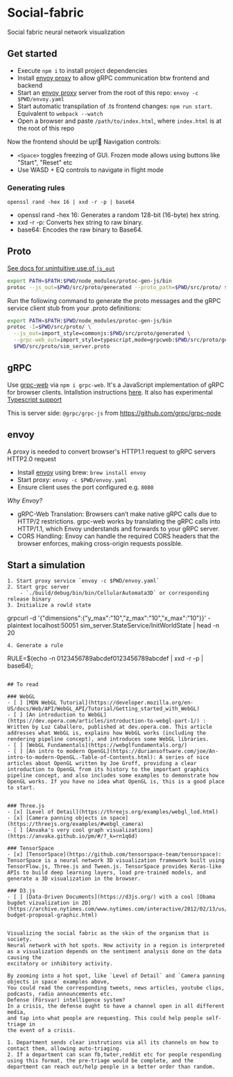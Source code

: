 # Social-fabric
Social fabric neural network visualization 


## Get started
- Execute `npm i` to install project dependencies
- Install [envoy proxy](https://www.envoyproxy.io/) to allow gRPC communication btw frontend and backend
- Start an [envoy proxy](https://www.envoyproxy.io/) server from the root of this repo: `envoy -c $PWD/envoy.yaml`
- Start automatic transpilation of .ts frontend changes: `npm run start`. Equivalent to `webpack --watch`
- Open a browser and paste `/path/to/index.html`, where `index.html` is at the root of this repo

Now the frontend should be up!🚀 Navigation controls:  

- `<Space>` toggles freezing of GUI. Frozen mode allows using buttons like "Start", "Reset" etc
- Use WASD + EQ controls to navigate in flight mode

### Generating rules
`openssl rand -hex 16 | xxd -r -p | base64`
- openssl rand -hex 16: Generates a random 128-bit (16-byte) hex string.
- xxd -r -p: Converts hex string to raw binary.
-	base64: Encodes the raw binary to Base64.

## Proto

[See docs for unintuitive use of `js_out`](https://github.com/protocolbuffers/protobuf-javascript?tab=readme-ov-file#the---js_out-flag)
```bash
export PATH=$PATH:$PWD/node_modules/protoc-gen-js/bin
protoc --js_out=$PWD/src/proto/generated --proto_path=$PWD/src/proto/ $PWD/src/proto/sim_server.proto
``` 

Run the following command to generate the proto messages and the gRPC service client stub from your .proto definitions:
```bash
export PATH=$PATH:$PWD/node_modules/protoc-gen-js/bin
protoc -I=$PWD/src/proto/ \
  --js_out=import_style=commonjs:$PWD/src/proto/generated \
  --grpc-web_out=import_style=typescript,mode=grpcweb:$PWD/src/proto/generated \
  $PWD/src/proto/sim_server.proto
``` 

## gRPC

Use [grpc-web](https://github.com/grpc/grpc-web) via `npm i grpc-web`.
It's a JavaScript implementation of gRPC for browser clients. Intallstion instructions [here](https://github.com/grpc/grpc-web?tab=readme-ov-file#code-generator-plugins). It also has experimental [Typescript support](https://github.com/grpc/grpc-web/tree/master/net/grpc/gateway/examples/echo/ts-example)


This is server side:
`@grpc/grpc-js` from https://github.com/grpc/grpc-node


## envoy

A proxy is needed to convert browser's HTTP1.1 request to gRPC servers HTTP2.0 request

- Install [envoy](https://www.envoyproxy.io/docs/envoy/latest/start/install) using brew: `brew install envoy`
- Start proxy: `envoy -c $PWD/envoy.yaml`
- Ensure client uses the port configured e.g. `8080`

*Why Envoy?*

-	gRPC-Web Translation: Browsers can’t make native gRPC calls due to HTTP/2 restrictions. grpc-web works by translating the gRPC calls into HTTP/1.1, which Envoy understands and forwards to your gRPC server.
-	CORS Handling: Envoy can handle the required CORS headers that the browser enforces, making cross-origin requests possible.

## Start a simulation

```
1. Start proxy service `envoy -c $PWD/envoy.yaml`
2. Start grpc server 
    - `./build/debug/bin/bin/CellularAutomata3D` or corresponding release binary
3. Initialize a rowld state
```
grpcurl -d '{"dimensions":{"y_max":"10","z_max":"10","x_max":"10"}}' -plaintext localhost:50051 sim_server.StateService/InitWorldState | head -n 20
```
4. Generate a rule
```
RULE=$(echo -n 0123456789abcdef0123456789abcdef | xxd -r -p | base64);
```

## To read

### WebGL
- [ ] [MDN WebGL Tutorial](https://developer.mozilla.org/en-US/docs/Web/API/WebGL_API/Tutorial/Getting_started_with_WebGL)
- [ ] [An introduction to WebGL](https://dev.opera.com/articles/introduction-to-webgl-part-1/) : Written by Luz Caballero, published at dev.opera.com. This article addresses what WebGL is, explains how WebGL works (including the rendering pipeline concept), and introduces some WebGL libraries.   
- [ ] [WebGL Fundamentals](https://webglfundamentals.org/)
- [ ] [An intro to modern OpenGL](https://duriansoftware.com/joe/An-intro-to-modern-OpenGL.-Table-of-Contents.html): A series of nice articles about OpenGL written by Joe Groff, providing a clear introduction to OpenGL from its history to the important graphics pipeline concept, and also includes some examples to demonstrate how OpenGL works. If you have no idea what OpenGL is, this is a good place to start.


### Three.js
- [x] [Level of Detail](https://threejs.org/examples/webgl_lod.html)
- [x] [Camera panning objects in space](https://threejs.org/examples/#webgl_camera)
- [ ] [Anvaka's very cool graph visualizations](https://anvaka.github.io/pm/#/?_k=rn1q6d)

### TensorSpace
- [x] [TensorSpace](https://github.com/tensorspace-team/tensorspace): TensorSpace is a neural network 3D visualization framework built using TensorFlow.js, Three.js and Tween.js. TensorSpace provides Keras-like APIs to build deep learning layers, load pre-trained models, and generate a 3D visualization in the browser.

### D3.js
- [ ] [Data-Driven Documents](https://d3js.org/) with a cool [Obama bugdet vizualization in 2D](https://archive.nytimes.com/www.nytimes.com/interactive/2012/02/13/us/politics/2013-budget-proposal-graphic.html)


Visualizing the social fabric as the skin of the organism that is society.
Neural network with hot spots. How activity in a region is interpreted as a visualization depends on the sentiment analysis done on the data causing the 
excitatory or inhibitory activity.

By zooming into a hot spot, like `Level of Detail` and `Camera panning objects in space` examples above,
You could read the corresponding tweets, news articles, youtube clips, podcasts, radio announcements etc.
Defense (Försvar) intelligence system?
In a crisis, the defense ought to have a channel open in all different media,
and tap into what people are requesting. This could help people self-triage in
the event of a crisis.

1. Department sends clear instrutions via all its channels on how to contact them, allowing auto-triaging.
2. If a department can scan fb,twter,reddit etc for people responding using this format, the pre-triage would be complete, and the department can reach out/help people in a better order than random.
